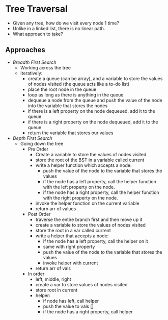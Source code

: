 # Tree Traversal #

* Given any tree, how do we visit every node 1 time?
* Unlike in a linked list, there is no linear path.
* What approach to take?

## Approaches ##
* *Breadth First Search*
    * Working across the tree
    * Iteratively:
        * create a queue (can be array), and a variable to store the values of nodes visited (the queue acts like a to-do list)
        * place the root node in the queue
        * loop as long as there is anything in the queue
        * dequeue a node from the queue and push the value of the node into the variable that stores the nodes 
        * if there is a left property on the node dequeued, add it to the queue
        * if there is a right property on the node dequeued, add it to the queue
        * return the variable that stores our values
* *Depth First Search*
    * Going down the tree
        * Pre Order
            * Create a variable to store the values of nodes visited
            * store the root of the BST in a variable called current
            * write a helper function which accepts a node:
                * push the value of the node to the variable that stores the values
                * if the node has a left property, call the helper function with the left property on the node.
                * if the node has a right property, call the helper function with the right property on the node.
            * invoke the helper function on the current variable
            * return arr of values
        * Post Order
            * traverse the entire branch first and then move up it
            * create a variable to store the values of nodes visited
            * store the root in a var called current
            * write a helper that accepts a node:
                * if the node has a left property, call the helper on it
                * same with right property
                * push the value of the node to the variable that stores the values
                * invoke helper with current
            * return arr of vals
        * In order
            * left, middle, right
            * create a var to store values of nodes visited
            * store root in current
            * helper: 
                * if node has left, call helper
                * push the value to vals []
                * if the node has a right property, call helper
